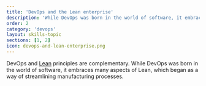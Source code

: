 ```yaml
---
title: 'DevOps and the Lean enterprise'
description: 'While DevOps was born in the world of software, it embraces many aspects of Lean, which began as a way of streamlining manufacturing processes.'
order: 2
category: 'devops'
layout: skills-topic
sections: [1, 2]
icon: devops-and-lean-enterprise.png
---
```

DevOps and [Lean](https://en.wikipedia.org/wiki/Lean_manufacturing) principles are complementary. While DevOps was born in the world of software, it embraces many aspects of Lean, which began as a way of streamlining manufacturing processes.
